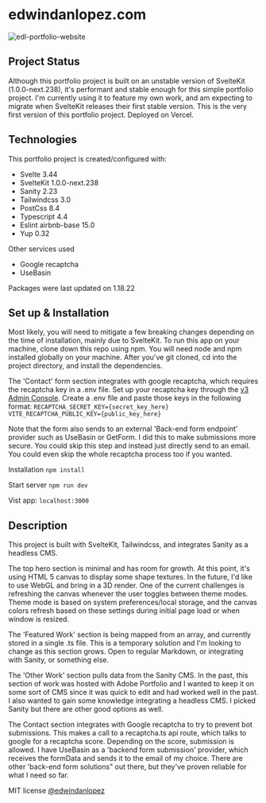 # edwindanlopez.com

![edl-portfolio-website](https://res.cloudinary.com/bldrscove/image/upload/v1643160984/Readmes/Edwindanlopez-Portfolio/edl-portfolio-img_q7izwn.jpg)

## Project Status
Although this portfolio project is built on an unstable version of SvelteKit (1.0.0-next.238), it's performant and stable enough for this simple portfolio project. I'm currently using it to feature my own work, and am expecting to migrate when SvelteKit releases their first stable version. This is the very first version of this portfolio project. Deployed on Vercel.

## Technologies

This portfolio project is created/configured with: 
- Svelte 3.44
- SvelteKit 1.0.0-next.238
- Sanity 2.23
- Tailwindcss 3.0
- PostCss 8.4
- Typescript 4.4
- Eslint airbnb-base 15.0
- Yup 0.32

Other services used
- Google recaptcha
- UseBasin

Packages were last updated on 1.18.22

## Set up & Installation

Most likely, you will need to mitigate a few breaking changes depending on the time of installation, mainly due to SvelteKit. To run this app on your machine, clone down this repo using npm.  You will need node and npm installed globally on your machine. After you've git cloned, cd into the project directory, and install the dependencies.

The 'Contact' form section integrates with google recaptcha, which requires the recaptcha key in a .env file. Set up your recaptcha key through the [v3 Admin Console](https://www.google.com/recaptcha/about/). Create a .env file and paste those keys in the following format:
`RECAPTCHA_SECRET_KEY={secret_key_here}`
`VITE_RECAPTCHA_PUBLIC_KEY={public_key_here}`

Note that the form also sends to an external 'Back-end form endpoint' provider such as UseBasin or GetForm. I did this to make submissions more secure. You could skip this step and instead just directly send to an email. You could even skip the whole recaptcha process too if you wanted.

Installation
`npm install`

Start server
`npm run dev`

Vist app:
`localhost:3000`


## Description

This project is built with SvelteKit, Tailwindcss, and integrates Sanity as a headless CMS. 

The top hero section is minimal and has room for growth. At this point, it's using HTML 5 canvas to display some shape textures. In the future, I'd like to use WebGL and bring in a 3D render. One of the current challenges is refreshing the canvas whenever the user toggles between theme modes. Theme mode is based on system preferences/local storage, and the canvas colors refresh based on these settings during initial page load or when window is resized.

The 'Featured Work' section is being mapped from an array, and currently stored in a single .ts file. This is a temporary solution and I'm looking to change as this section grows. Open to regular Markdown, or integrating with Sanity, or something else.

The 'Other Work' section pulls data from the Sanity CMS. In the past, this section of work was hosted with Adobe Portfolio and I wanted to keep it on some sort of CMS since it was quick to edit and had worked well in the past. I also wanted to gain some knowledge integrating a headless CMS. I picked Sanity but there are other good options as well.

The Contact section integrates with Google recaptcha to try to prevent bot submissions. This makes a call to a recaptcha.ts api route, which talks to google for a recaptcha score. Depending on the score, submission is allowed. I have UseBasin as a 'backend form submission' provider, which receives the formData and sends it to the email of my choice. There are other 'back-end form solutions" out there, but they've proven reliable for what I need so far.

MIT license [@edwindanlopez](https://github.com/edwindanlopez/Edwindanlopez-Portfolio/blob/main/LICENSE)
